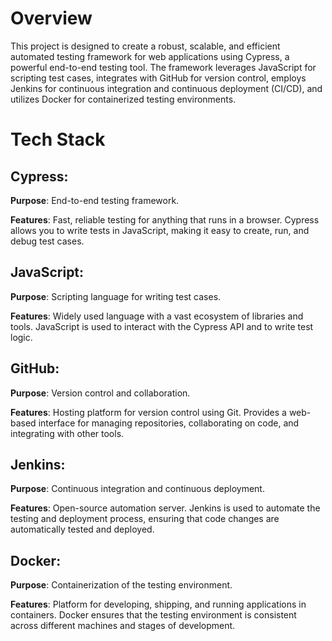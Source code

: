# Overview

This project is designed to create a robust, scalable, and efficient automated testing framework for web applications using Cypress, a powerful end-to-end testing tool. 
The framework leverages JavaScript for scripting test cases, integrates with GitHub for version control, employs Jenkins for continuous integration and continuous deployment (CI/CD), 
and utilizes Docker for containerized testing environments.

# Tech Stack

## Cypress:

**Purpose**: End-to-end testing framework.

**Features**: Fast, reliable testing for anything that runs in a browser. Cypress allows you to write tests in JavaScript, making it easy to create, run, and debug test cases.

## JavaScript:

**Purpose**: Scripting language for writing test cases.

**Features**: Widely used language with a vast ecosystem of libraries and tools. JavaScript is used to interact with the Cypress API and to write test logic.

## GitHub:

**Purpose**: Version control and collaboration.

**Features**: Hosting platform for version control using Git. Provides a web-based interface for managing repositories, collaborating on code, and integrating with other tools.

## Jenkins:

**Purpose**: Continuous integration and continuous deployment.

**Features**: Open-source automation server. Jenkins is used to automate the testing and deployment process, ensuring that code changes are automatically tested and deployed.

## Docker:

**Purpose**: Containerization of the testing environment.

**Features**: Platform for developing, shipping, and running applications in containers. Docker ensures that the testing environment is consistent across different machines and stages of development.
